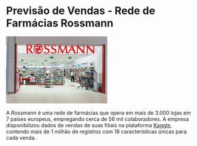 # Previsão de Vendas - Rede de Farmácias Rossmann

![find map](img/rossmann.png)

A Rossmann é uma rede de farmácias que opera em mais de 3.000 lojas em 7 países europeus, empregando cerca de 56 mil colaboradores. A empresa disponibilizou dados de vendas de suas filiais na plataforma [Kaggle](https://www.kaggle.com/competitions/rossmann-store-sales/overview), contendo mais de 1 milhão de registros com 18 características únicas para cada venda.
